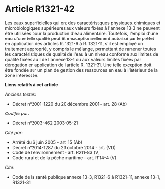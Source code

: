 # Article R1321-42

Les eaux superficielles qui ont des caractéristiques physiques, chimiques et microbiologiques supérieures aux valeurs fixées
à l'annexe 13-3 ne peuvent être utilisées pour la production d'eau alimentaire. Toutefois, l'emploi d'une eau d'une telle
qualité peut être exceptionnellement autorisé par le préfet en application des articles R. 1321-6 à R. 1321-11, s'il est
employé un traitement approprié, y compris le mélange, permettant de ramener toutes les caractéristiques de qualité de l'eau
à un niveau conforme aux limites de qualité fixées au I de l'annexe 13-1 ou aux valeurs limites fixées par dérogation en
application de l'article R. 1321-31. Une telle exception doit être fondée sur un plan de gestion des ressources en eau à
l'intérieur de la zone intéressée.

**Liens relatifs à cet article**

_Anciens textes_:

  - Décret n°2001-1220 du 20 décembre 2001 - art. 28 (Ab)

_Codifié par_:

  - Décret n°2003-462 2003-05-21

_Cité par_:

  - Arrêté du 6 juin 2005 - art. 15 (Ab)
  - Décret n°2014-1287 du 23 octobre 2014 - art. (VD)
  - Code de l'environnement - art. R211-83 (V)
  - Code rural et de la pêche maritime - art. R114-4 (V)

_Cite_:

  - Code de la santé publique annexe 13-3, R1321-6 à R1321-11, annexe 13-1, R1321-31
